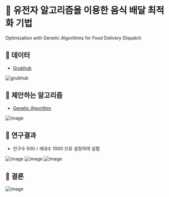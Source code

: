 # 🚚 유전자 알고리즘을 이용한 음식 배달 최적화 기법
Optimization with Genetic Algorithms for Food Delivery Dispatch

## 🔗 데이터
- [Grubhub](https://github.com/grubhub/mdrplib/tree/master/public_instances)

![grubhub](https://user-images.githubusercontent.com/85726134/174063306-efd16ddf-92e1-4507-936f-93dbca4e87a4.jpg)


## 🔗 제안하는 알고리즘
- [Genetic Algorithm](https://github.com/ahmedfgad/GeneticAlgorithmPython)

![image](https://user-images.githubusercontent.com/85726134/201259062-3cc6731e-721b-409a-a19f-a4236c49e290.png)

## 🔗 연구결과
- 인구수 500 / 세대수 1000 으로 설정하여 실험

![image](https://user-images.githubusercontent.com/85726134/201261675-31177ad2-f24c-4d9c-96ce-5d4fcaf487ab.png)
![image](https://user-images.githubusercontent.com/85726134/201259346-10df63e2-1941-48ed-8cbf-f7b0377b0483.png)
![image](https://user-images.githubusercontent.com/85726134/201259355-a81d2efa-fd14-4022-bbf4-5e894af08920.png)

## 🔗 결론
![image](https://user-images.githubusercontent.com/85726134/201259528-b59172ee-42a8-4ab2-9f9e-c86a8d96aa58.png)

